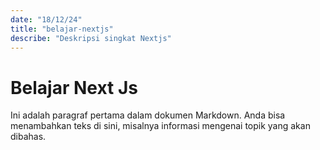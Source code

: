 ```yaml
---
date: "18/12/24"
title: "belajar-nextjs"
describe: "Deskripsi singkat Nextjs"
---
```


# Belajar Next Js

Ini adalah paragraf pertama dalam dokumen Markdown. Anda bisa menambahkan teks di sini, misalnya informasi mengenai topik yang akan dibahas.

